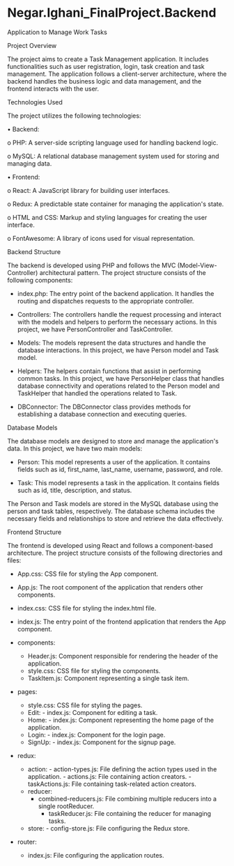 # Negar.Ighani_FinalProject.Backend
Application to Manage Work Tasks

Project Overview

The project aims to create a Task Management application. It includes functionalities such as user registration, login, task creation and task management. The application follows a client-server architecture, where the backend handles the business logic and data management, and the frontend interacts with the user.

Technologies Used

The project utilizes the following technologies:

•	Backend:

o	PHP: A server-side scripting language used for handling backend logic.

o	MySQL: A relational database management system used for storing and managing data.

•	Frontend:

o	React: A JavaScript library for building user interfaces.

o	Redux: A predictable state container for managing the application's state.

o	HTML and CSS: Markup and styling languages for creating the user interface.

o	FontAwesome: A library of icons used for visual representation.

Backend Structure

The backend is developed using PHP and follows the MVC (Model-View-Controller) architectural pattern. The project structure consists of the following components:

-	index.php: The entry point of the backend application. It handles the routing and dispatches requests to the appropriate controller.

-	Controllers: The controllers handle the request processing and interact with the models and helpers to perform the necessary actions. In this project, we have PersonController and TaskController.

-	Models: The models represent the data structures and handle the database interactions. In this project, we have Person model and Task model.

-	Helpers: The helpers contain functions that assist in performing common tasks. In this project, we have PersonHelper class that handles database connectivity and operations related to the Person model and TaskHelper that handled the operations related to Task.

-	DBConnector: The DBConnector class provides methods for establishing a database connection and executing queries.

Database Models

The database models are designed to store and manage the application's data. In this project, we have two main models:

-	Person: This model represents a user of the application. It contains fields such as id, first_name, last_name, username, password, and role.

-	Task: This model represents a task in the application. It contains fields such as id, title, description, and status.

The Person and Task models are stored in the MySQL database using the person and task tables, respectively. The database schema includes the necessary fields and relationships to store and retrieve the data effectively.

Frontend Structure

The frontend is developed using React and follows a component-based architecture. The project structure consists of the following directories and files:

- App.css: CSS file for styling the App component.
- App.js: The root component of the application that renders other components.
- index.css: CSS file for styling the index.html file.
- index.js: The entry point of the frontend application that renders the App component.
- components:
  	- Header.js: Component responsible for rendering the header of the application.
  	- style.css: CSS file for styling the components.
 	- TaskItem.js: Component representing a single task item.

- pages:
  	- style.css: CSS file for styling the pages.
 	 - Edit:
    		- index.js: Component for editing a task.
  	- Home:
    		- index.js: Component representing the home page of the application.
  	- Login:
    		- index.js: Component for the login page.
  	- SignUp:
    		- index.js: Component for the signup page.

- redux:
  	- action:
    		- action-types.js: File defining the action types used in the application.
    		- actions.js: File containing action creators.
    		- taskActions.js: File containing task-related action creators.
  	- reducer:
   		 - combined-reducers.js: File combining multiple reducers into a single rootReducer.
    		- taskReducer.js: File containing the reducer for managing tasks.
 	 - store:
    		- config-store.js: File configuring the Redux store.

- router:
  - index.js: File configuring the application routes.
